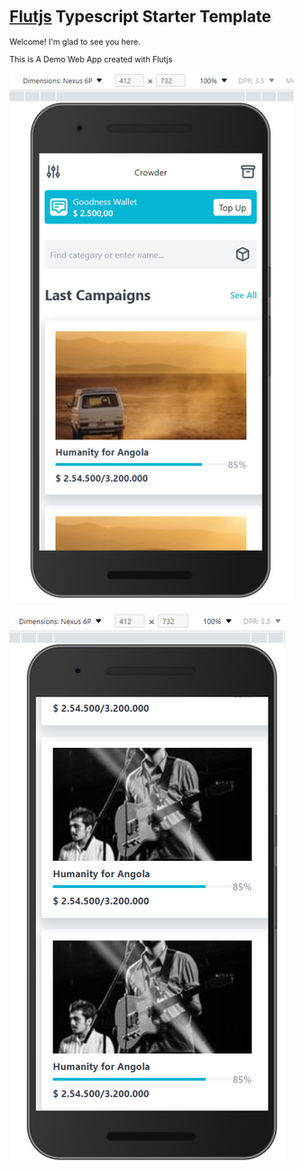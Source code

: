 # [Flutjs](https://www.github.com/luk3d/flutjs) Typescript Starter Template

Welcome! I'm glad to see you here.

This is A Demo Web App created with Flutjs

![Demo App 01](./screenshots/01.png)

![Demo App 01](./screenshots/02.png)